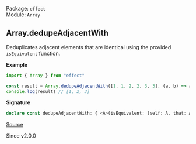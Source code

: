 Package: `effect`<br />
Module: `Array`<br />

## Array.dedupeAdjacentWith

Deduplicates adjacent elements that are identical using the provided `isEquivalent` function.

**Example**

```ts
import { Array } from "effect"

const result = Array.dedupeAdjacentWith([1, 1, 2, 2, 3, 3], (a, b) => a === b)
console.log(result) // [1, 2, 3]
```

**Signature**

```ts
declare const dedupeAdjacentWith: { <A>(isEquivalent: (self: A, that: A) => boolean): (self: Iterable<A>) => Array<A>; <A>(self: Iterable<A>, isEquivalent: (self: A, that: A) => boolean): Array<A>; }
```

[Source](https://github.com/Effect-TS/effect/tree/main/packages/effect/src/Array.ts#L3210)

Since v2.0.0
